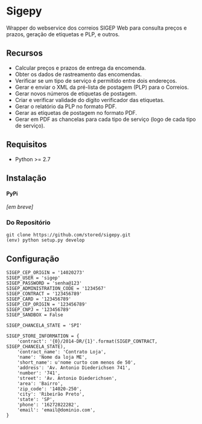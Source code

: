 # Sigepy

Wrapper do webservice dos correios SIGEP Web para consulta preços e prazos, geração de etiquetas e PLP, e outros.

## Recursos

* Calcular preços e prazos de entrega da encomenda.   
* Obter os dados de rastreamento das encomendas.   
* Verificar se um tipo de serviço é permitido entre dois endereços.   
* Gerar e enviar o XML da pré-lista de postagem (PLP) para o Correios.   
* Gerar novos números de etiquetas de postagem.
* Criar e verificar validade do dígito verificador das etiquetas.   
* Gerar o relatório da PLP no formato PDF.   
* Gerar as etiquetas de postagem no formato PDF.
* Gerar em PDF as chancelas para cada tipo de serviço (logo de cada tipo de serviço). 


## Requisitos

* Python >= 2.7

## Instalação

#### PyPi

_[em breve]_


### Do Repositório

    git clone https://github.com/stored/sigepy.git
    (env) python setup.py develop

## Configuração

    SIGEP_CEP_ORIGIN = '14020273'
    SIGEP_USER = 'sigep'
    SIGEP_PASSWORD = 'senha@123'
    SIGEP_ADMINISTRATION_CODE = '1234567'
    SIGEP_CONTRACT = '123456789'
    SIGEP_CARD = '123456789'
    SIGEP_CEP_ORIGIN = '123456789'
    SIGEP_CNPJ = '123456789'
    SIGEP_SANDBOX = False

    SIGEP_CHANCELA_STATE = 'SPI'

    SIGEP_STORE_INFORMATION = {
        'contract': '{0}/2014-DR/{1}'.format(SIGEP_CONTRACT, SIGEP_CHANCELA_STATE),
        'contract_name': 'Contrato Loja',
        'name': 'Nome da loja ME',
        'short_name': u'nome curto com menos de 50',
        'address': 'Av. Antonio Diederichsen 741',
        'number': '741',
        'street': 'Av. Antonio Diederichsen',
        'area': 'Bairro',
        'zip_code': '14020-250',
        'city': 'Ribeirão Preto',
        'state': 'SP',
        'phone': '16272822282',
        'email': 'email@dominio.com',
    }